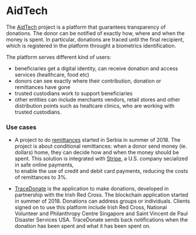 # AidTech

The [AidTech](https://aid.technology/) project is a platform that guarantees transparency of donations. 
The donor can be notified of exactly how, where and when the money is spent.
In particular, donations are traced until the final recipient, which is registered in the platform throught 
a biometrics identification.

The platform serves different kind of users: 
* beneficiaries get a digital identity, can receive donation and access services (healthcare, food etc)
* donors can see exactly where their contribution, donation or remittances have gone
* trusted custodians work to support beneficiaries
* other entities can  include merchants vendors, retail stores and other distribution points such as healtcare clinics, 
who are working with trusted custodians. 

### Use cases
*   A project to do [remittances]( http://www.rs.undp.org/content/serbia/en/home/presscenter/articles/2018/br_e--sigurnije-i-jeftinije-slanje-novca-iz-dijaspore-u-maticu.html) 
started in Serbia in summer of 2018. The project is about conditional remittances: when a donor
send money (ie. dollars) home, they can decide how and when the money should be spent.
This solution is integrated  with [Stripe](https://stripe.com/it), a U.S. company secialized in safe online payments,   
to enable the use of credit and debit card payments, reducing the costs of remittances to 3%.

* [TraceDonate](https://www.tracedonate.com/) is the application to make donations, developed in partnership with the 
Irish Red Cross. The blockchain application started in summer of 2018. Donations can address groups or individuals.
Clients signed on to use this platform include Irish Red Cross, National Volunteer and Philanthropy Centre Singapore and 
Saint Vincent de Paul Disaster Services USA.
TraceDonate sends back notifications when the donation has been spent and what it has been spent on.
